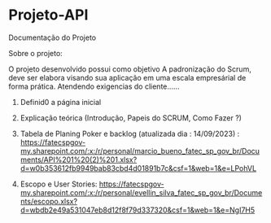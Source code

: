 # Projeto-API
Documentação do Projeto

Sobre o projeto:

O projeto desenvolvido possui como objetivo A padronização do Scrum, deve ser elabora visando sua aplicação em uma escala empresárial de forma prática. Atendendo exigencias do cliente......  


1. Definid0 a página inicial
2. Explicação teórica
   (Introdução,
   Papeis do SCRUM,
   Como Fazer ?) 

3. Tabela de Planing Poker  e backlog  (atualizada dia : 14/09/2023) : https://fatecspgov-my.sharepoint.com/:x:/r/personal/marcio_bueno_fatec_sp_gov_br/Documents/API%201%20(2)%201.xlsx?d=w0b353612fb9949bab83cbd4d01891b7c&csf=1&web=1&e=LPohVL
4. Escopo e  User Stories:  https://fatecspgov-my.sharepoint.com/:x:/r/personal/evellin_silva_fatec_sp_gov_br/Documents/escopo.xlsx?d=wbdb2e49a531047eb8d12f8f79d337320&csf=1&web=1&e=NgI7H5

